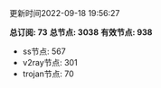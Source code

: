 更新时间2022-09-18 19:56:27

**总订阅: 73**
**总节点: 3038**
**有效节点: 938**
- ss节点: 567
- v2ray节点: 301
- trojan节点: 70
